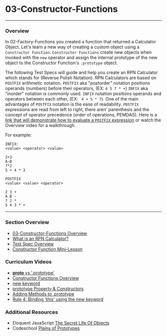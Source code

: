# 03-Constructor-Functions
<hr>

### Overview

In 02-Factory-Functions you created a function that returned a Calculator Object.  Let's learn a new way of creating a custom object using a `Constructor Function`. 
`Constructor Functions` create new objects when invoked with the `new` operator and assign the internal prototype of the new object to the Constructor Function's `.prototype` object.  

The following Test Specs will guide and help you create an RPN Calculator which stands for (Reverse Polish Notation).  RPN Calculators are based on `POSTFIX` arithmetic notation.
`POSTFIX` aka "postorder" notation positions operands (numbers) before their operators, (EX: `4 5 7 * +`) `INFIX` aka "inorder" notation is commonly used. `INFIX` notation positions
operands and operators between each other, (EX: ` 4 + 5 * 7`). One of the main advantages of `POSTFIX` notation is the ease of readability.  `POSTFIX` expressions are read from left
to right, there aren' parenthesis and the concept of operator precedence (order of operations, PEMDAS).  Here is a [link that will demonstrate how to evaluate a `POSTFIX` expression](http://scriptasylum.com/tutorials/infix_postfix/algorithms/postfix-evaluation/)
or watch the Overview video for a walkthrough.
 

For example:

```
INFIX:
<value> <operator> <value>

2+3
A-B
7*2
5 + 4 * 3
```

```
POSTFIX
<value> <value> <operator>

2 3 +
A B -
7 2 *
5 4 3 * + 
```

<hr>

### Section Overview

- [03-Constructor-Functions Overview](https://youtu.be/bDCLUIQx2qU)
- [What is an RPN Calculator?](https://youtu.be/bDCLUIQx2qU)
- [Test Spec Overview](https://youtu.be/bDCLUIQx2qU?t=7m40s)
- [Constructor Function Mini-Lesson](https://youtu.be/bDCLUIQx2qU?t=12m25s)

### Curriculum Videos

- [__proto__ vs '.prototype'](https://learn.fullstackacademy.com/workshop/57a21d1d39616e0300f91dd6/content/5841e3384b5f3d000456e0cf/text)
- [Constructor Functions Overview](https://learn.fullstackacademy.com/workshop/57a21d1d39616e0300f91dd6/content/5841e3443506550004fb1e0c/text)
- [new keyword](https://learn.fullstackacademy.com/workshop/57a21d1d39616e0300f91dd6/content/5841e3533506550004fb1e10/text)
- [prototype Property & Constructors](https://learn.fullstackacademy.com/workshop/57a21d1d39616e0300f91dd6/content/5841e3633506550004fb1e14/text)
- [Adding Methods to .prototype](https://learn.fullstackacademy.com/workshop/57a21d1d39616e0300f91dd6/content/5841e37d3506550004fb1e18/text)
- [Rule 4: Binding 'this' using the new keyword](https://learn.fullstackacademy.com/workshop/57a21d1d39616e0300f91dd6/content/57a379cd196d170300fd6373/text)

### Additional Resources

- Eloquent JavaScript [The Secret Life Of Objects](http://eloquentjavascript.net/06_object.html)
- Codeschool [Plains of Prototypes](http://javascript-roadtrip-part3.codeschool.com/levels/5)  
